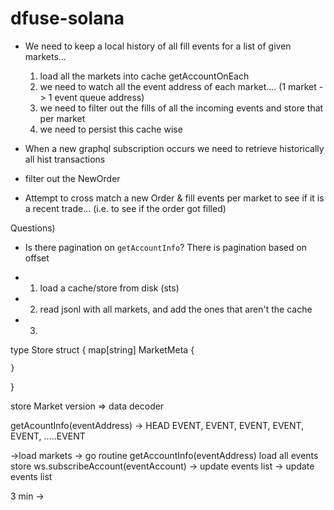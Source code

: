 # dfuse-solana


- We need to keep a local history of all fill events for a list of given markets... 
    1) load all the markets into cache getAccountOnEach
    2) we need to watch all the event address of each market.... (1 market -> 1 event queue address)
    3) we need to filter out the fills of all the incoming events and store that per market
    4) we need to persist this cache wise
    
- When a new  graphql subscription occurs we need to retrieve historically all hist transactions
- filter out the NewOrder
- Attempt to cross match a new Order & fill events per market to see if it is a recent trade... (i.e. to see if the order got filled)


Questions)

- Is there pagination on `getAccountInfo`?
    There is pagination based on offset
    
    
- 1) load a cache/store from disk (sts)    
- 2) read jsonl with all markets, and add the ones that aren't the cache
- 3)




type Store struct {
    map[string] MarketMeta {
           
    }
}


store Market version => data decoder

getAcountInfo(eventAddress)
-> HEAD EVENT, EVENT, EVENT, EVENT, EVENT, .....EVENT


->load markets
-> go routine
        getAccountInfo(eventAddress)
        load all events store
        ws.subscribeAccount(eventAccount)
            -> update events list
            -> update events list
            
3 min
->       
            



 


